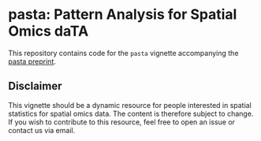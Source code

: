 # pasta: Pattern Analysis for Spatial Omics daTA

This repository contains code for the `pasta` vignette accompanying the [pasta preprint](
https://doi.org/10.48550/arXiv.2412.01561).

## Disclaimer

This vignette should be a dynamic resource for people interested in spatial statistics for spatial omics data. The content is therefore subject to change. If you wish to contribute to this resource, feel free to open an issue or contact us via email.